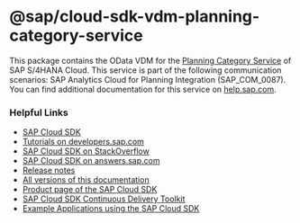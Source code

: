 # @sap/cloud-sdk-vdm-planning-category-service

This package contains the OData VDM for the [Planning Category Service](https://api.sap.com/api/API_PLANNINGCATEGORY_SRV) of SAP S/4HANA Cloud.
This service is part of the following communication scenarios: SAP Analytics Cloud for Planning Integration (SAP_COM_0087).
You can find additional documentation for this service on [help.sap.com](https://help.sap.com:00443/http.svc/ahp2/SAP_S4HANA_CLOUD/latest/EN/4b/5cbdcaeabe47ffb63cd21477308efb/frameset.htm).

### Helpful Links

- [SAP Cloud SDK](https://github.com/SAP/cloud-sdk-js)
- [Tutorials on developers.sap.com](https://developers.sap.com/tutorial-navigator.html?tag=products:technology-platform/sap-cloud-sdk/sap-cloud-sdk&tag=topic:javascript)
- [SAP Cloud SDK on StackOverflow](https://stackoverflow.com/questions/tagged/sap-cloud-sdk?tab=Newest)
- [SAP Cloud SDK on answers.sap.com](https://answers.sap.com/tags/73555000100800000895)
- [Release notes](https://help.sap.com/doc/2324e9c3b28748a4ae2ad08166d77675/1.0/en-US/js-index.html)
- [All versions of this documentation](https://help.sap.com/viewer/product/SAP_CLOUD_SDK/1.0/en-US)
- [Product page of the SAP Cloud SDK](https://developers.sap.com/topics/cloud-sdk.html)
- [SAP Cloud SDK Continuous Delivery Toolkit](https://github.com/SAP/cloud-s4-sdk-pipeline)
- [Example Applications using the SAP Cloud SDK](https://github.com/SAP/cloud-s4-sdk-examples)
